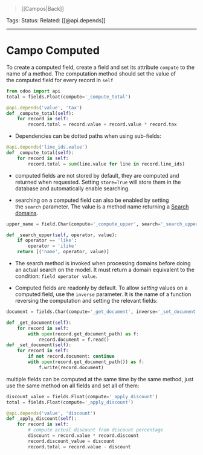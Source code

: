 > [[Campos|Back]]

Tags: 
Status: 
Related: [[@api.depends]]

___

# Campo Computed

To create a computed field, create a field and set its attribute `compute` to the name of a method. The computation method should set the value of the computed field for every record in `self`

```python
from odoo import api
total = fields.Float(compute='_compute_total')

@api.depends('value', 'tax')
def _compute_total(self):
    for record in self:
        record.total = record.value + record.value * record.tax
```

- Dependencies can be dotted paths when using sub-fields:

```python
@api.depends('line_ids.value')
def _compute_total(self):
    for record in self:
        record.total = sum(line.value for line in record.line_ids)
```

- computed fields are not stored by default, they are computed and returned when requested. Setting `store=True` will store them in the database and automatically enable searching.

- searching on a computed field can also be enabled by setting the `search` parameter. The value is a method name returning a [Search domains](https://www.odoo.com/documentation/16.0/es/developer/reference/backend/orm.html#reference-orm-domains).

```python
upper_name = field.Char(compute='_compute_upper', search='_search_upper')

def _search_upper(self, operator, value):
    if operator == 'like':
        operator = 'ilike'
    return [('name', operator, value)]
```

- The search method is invoked when processing domains before doing an actual search on the model. It must return a domain equivalent to the condition: `field operator value`.
    

- Computed fields are readonly by default. To allow _setting_ values on a computed field, use the `inverse` parameter. It is the name of a function reversing the computation and setting the relevant fields:


```python
document = fields.Char(compute='_get_document', inverse='_set_document')

def _get_document(self):
    for record in self:
        with open(record.get_document_path) as f:
            record.document = f.read()
def _set_document(self):
    for record in self:
        if not record.document: continue
        with open(record.get_document_path()) as f:
            f.write(record.document)
```

multiple fields can be computed at the same time by the same method, just use the same method on all fields and set all of them:

```python
discount_value = fields.Float(compute='_apply_discount')
total = fields.Float(compute='_apply_discount')

@api.depends('value', 'discount')
def _apply_discount(self):
    for record in self:
        # compute actual discount from discount percentage
        discount = record.value * record.discount
        record.discount_value = discount
        record.total = record.value - discount
```